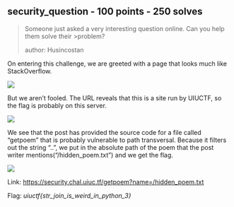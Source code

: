 ## security_question - 100 points - 250 solves

>Someone just asked a very interesting question online. Can you help them solve their >problem?
>
>author: Husincostan

On entering this challenge, we are greeted with a page that looks much like StackOverflow. 

![](https://github.com/matdaneth/uiuctf-writeups/blob/master/Images/security_question/writeups44.PNG)

But we aren’t fooled. The URL reveals that this is a site run by UIUCTF, so the flag is probably on this server.

![](https://github.com/matdaneth/uiuctf-writeups/blob/master/Images/security_question/writeups45.PNG)

We see that the post has provided the source code for a file called “getpoem” that is probably vulnerable to path transversal. Because it filters out the string “..”, we put in the absolute path of the poem that the post writer mentions(“/hidden_poem.txt”) and we get the flag.

![](https://github.com/matdaneth/uiuctf-writeups/blob/master/Images/security_question/writeups46.PNG)

Link: https://security.chal.uiuc.tf/getpoem?name=/hidden_poem.txt

Flag: *uiuctf{str_join_is_weird_in_python_3}*
